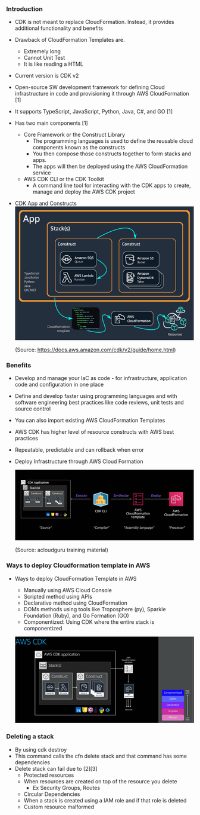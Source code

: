 

### Introduction
- CDK is not meant to replace CloudFormation. Instead, it provides additional functionality and benefits
- Drawback of CloudFormation Templates are.
    - Extremely long
    - Cannot Unit Test
    - It is like reading a HTML

- Current version is CDK v2
- Open-source SW development framework for defining Cloud infrastructure in code and provisioning it through AWS CloudFormation [1]
- It supports TypeScript, JavaScript, Python, Java, C#, and GO [1]
- Has two main components [1]
    - Core Framework or the Construct Library
        - The programming languages is used to define the reusable cloud components known as the constructs
        - You then compose those constructs together to form stacks and apps. 
        - The apps will then be deployed using the AWS CloudFormation service
    - AWS CDK CLI or the CDK Toolkit
        - A command line tool for interacting with the CDK apps to create, manage and deploy the AWS CDK project


- CDK App and Constructs
    ![app and constructs](assets/cdk-app-and-constructs.png)

    (Source: https://docs.aws.amazon.com/cdk/v2/guide/home.html)


### Benefits
- Develop and manage your IaC as code - for infrastructure, application code and configuration in one place
- Define and develop faster using programming languages and with software engineering best practices like code reviews, unit tests and source control
- You can also import existing AWS CloudFormation Templates
- AWS CDK has higher level of resource constructs with AWS best practices
- Repeatable, predictable and can rollback when error
- Deploy Infrastructure through AWS Cloud Formation

    ![cdk workflow](assets/CDK-workflow.png)

    (Source: acloudguru training material)


### Ways to deploy Cloudformation template in AWS
- Ways to deploy CloudFormation Template in AWS
    - Manually using AWS Cloud Console
    - Scripted method using APIs
    - Declarative method using CloudFormation
    - DOMs methods using tools like Troposphere (py), Sparkle Foundation (Ruby), and Go Formation (GO)
    - Componentized: Using CDK where the entire stack is componentized

    ![AWS CDK](assets/AWS-CDK.png)


### Deleting a stack
- By using cdk destroy
- This command calls the cfn delete stack and that command has some dependencies
- Delete stack can fail due to [2][3]
    - Protected resources
    - When resources are created on top of the resource you delete
        - Ex Security Groups, Routes
    - Circular Dependencies
    - When a stack is created using a IAM role and if that role is deleted
    - Custom resource malformed



